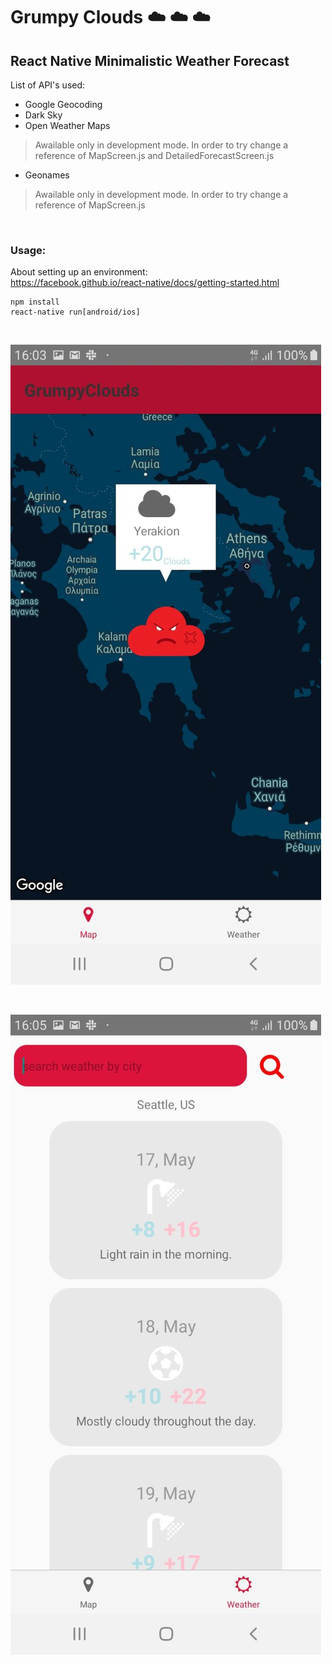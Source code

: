 # Grumpy Clouds ☁️ ☁️ ☁️
## React Native Minimalistic Weather Forecast
List of API's used:
- Google Geocoding
- Dark Sky
- Open Weather Maps

> Awailable only in development mode. In order to try change a reference of MapScreen.js and DetailedForecastScreen.js

- Geonames

> Awailable only in development mode. In order to try change a reference of MapScreen.js

<br>

### Usage:
About setting up an environment: <br> https://facebook.github.io/react-native/docs/getting-started.html
```
npm install
react-native run[android/ios]
```
<br>

![Alt text](./screenshots/1.jpg)

<br>

![Alt text](./screenshots/2.jpg)

